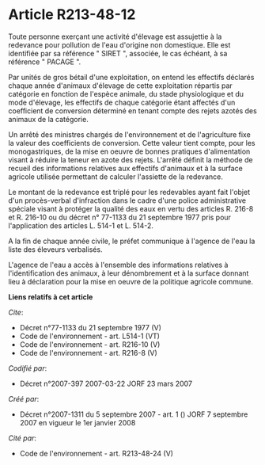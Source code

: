 # Article R213-48-12

Toute personne exerçant une activité d'élevage est assujettie à la redevance pour pollution de l'eau d'origine non
domestique. Elle est identifiée par sa référence " SIRET ", associée, le cas échéant, à sa référence " PACAGE ". 

Par unités de gros bétail d'une exploitation, on entend les effectifs déclarés chaque année d'animaux d'élevage de cette
exploitation répartis par catégorie en fonction de l'espèce animale, du stade physiologique et du mode d'élevage, les
effectifs de chaque catégorie étant affectés d'un coefficient de conversion déterminé en tenant compte des rejets azotés des
animaux de la catégorie. 

Un arrêté des ministres chargés de l'environnement et de l'agriculture fixe la valeur des coefficients de conversion. Cette
valeur tient compte, pour les monogastriques, de la mise en oeuvre de bonnes pratiques d'alimentation visant à réduire la
teneur en azote des rejets. L'arrêté définit la méthode de recueil des informations relatives aux effectifs d'animaux et à la
surface agricole utilisée permettant de calculer l'assiette de la redevance. 

Le montant de la redevance est triplé pour les redevables ayant fait l'objet d'un procès-verbal d'infraction dans le cadre
d'une police administrative spéciale visant à protéger la qualité des eaux en vertu des articles R. 216-8 et R. 216-10 ou du
décret n° 77-1133 du 21 septembre 1977 pris pour l'application des articles L. 514-1 et L. 514-2. 

A la fin de chaque année civile, le préfet communique à l'agence de l'eau la liste des éleveurs verbalisés. 

L'agence de l'eau a accès à l'ensemble des informations relatives à l'identification des animaux, à leur dénombrement et à la
surface donnant lieu à déclaration pour la mise en oeuvre de la politique agricole commune.

**Liens relatifs à cet article**

_Cite_:

  - Décret n°77-1133 du 21 septembre 1977 (V)
  - Code de l'environnement - art. L514-1 (VT)
  - Code de l'environnement - art. R216-10 (V)
  - Code de l'environnement - art. R216-8 (V)

_Codifié par_:

  - Décret n°2007-397 2007-03-22 JORF 23 mars 2007

_Créé par_:

  - Décret n°2007-1311 du 5 septembre 2007 - art. 1 () JORF 7 septembre 2007 en vigueur le 1er janvier 2008

_Cité par_:

  - Code de l'environnement - art. R213-48-24 (V)
